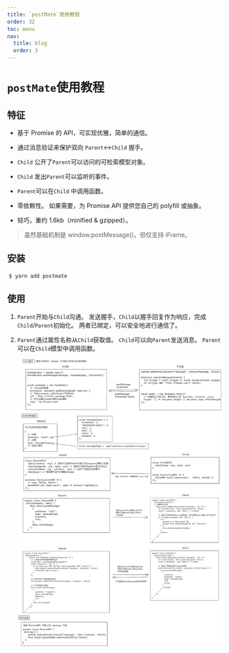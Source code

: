 ```yaml
---
title: `postMate`使用教程
order: 32
toc: menu
nav:
  title: blog
  order: 3
---
```


# `postMate`使用教程

## 特征

- 基于 Promise 的 API，可实现优雅，简单的通信。

- 通过消息验证来保护双向 `Parent`<->`Child` 握手。
- `Child` 公开了`Parent`可以访问的可检索模型对象。
- `Child` 发出`Parent`可以监听的事件。
- `Parent`可以在`Child` 中调用函数。
- 零依赖性。 如果需要，为 Promise API 提供您自己的 polyfill 或抽象。
- 轻巧，重约 1.6kb（minified & gzipped）。

> 虽然基础机制是 window.postMessage()，但仅支持 iFrame。

## 安装

​ `$ yarn add postmate`

## 使用

1. `Parent`开始与`Child`沟通。 发送握手，`Child`以握手回复作为响应，完成`Child`/`Parent`初始化。 两者已绑定，可以安全地进行通信了。

2. `Parent`通过属性名称从`Child`获取值。 `Child`可以向`Parent`发送消息。 `Parent`可以在`Child`模型中调用函数。

   ![postMate](./postMate/postMate.png)
